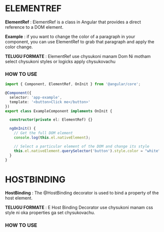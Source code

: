  
# ELEMENTREF

**ElementRef** : ElementRef is a class in Angular that provides a direct reference to a 
DOM element.

**Example** :  if you want to change the color of a paragraph in your component, you can
use ElementRef to grab that paragraph and apply the color change.

**TELUGU FORMATE** : ElementRef use chysukoni manam Dom Ni motham select chysukoni styles 
or logicks apply chysukovachu 


### HOW TO USE 

```typescript
import { Component, ElementRef, OnInit } from '@angular/core';

@Component({
  selector: 'app-example',
  template: '<button>Click me</button>'
})
export class ExampleComponent implements OnInit {

  constructor(private el: ElementRef) {}

  ngOnInit() {
    // Get the full DOM element
    console.log(this.el.nativeElement);

    // Select a particular element of the DOM and change its style
    this.el.nativeElement.querySelector('button').style.color = "white";
  }
}
```
# HOSTBINDING

**HostBinding** : The @HostBinding decorator is used to bind a property of the host element.

**TELUGU FORMATE** : E Host Binding Decorator use chysukoni manam css style  ni oka properties 
ga set chysukovachu.

### HOW TO USE



 

